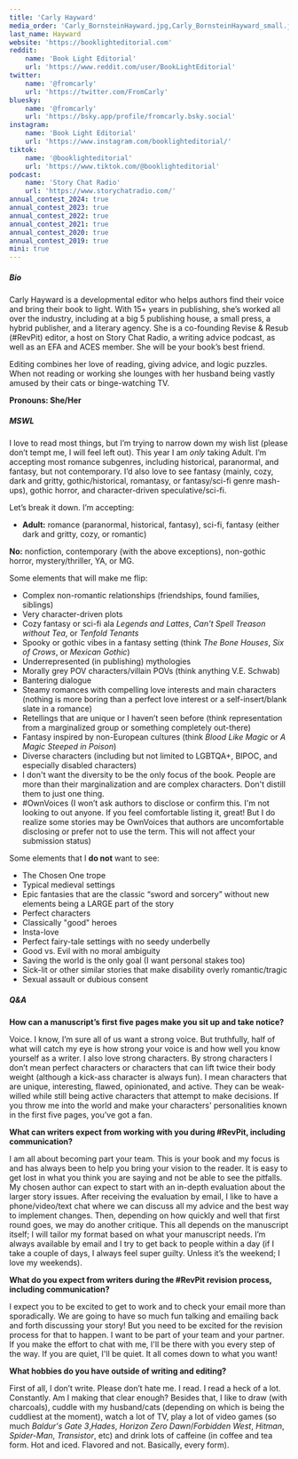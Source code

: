 ```yaml
---
title: 'Carly Hayward'
media_order: 'Carly_BornsteinHayward.jpg,Carly_BornsteinHayward_small.jpg'
last_name: Hayward
website: 'https://booklighteditorial.com'
reddit:
    name: 'Book Light Editorial'
    url: 'https://www.reddit.com/user/BookLightEditorial'
twitter:
    name: '@fromcarly'
    url: 'https://twitter.com/FromCarly'
bluesky:
    name: '@fromcarly'
    url: 'https://bsky.app/profile/fromcarly.bsky.social'
instagram:
    name: 'Book Light Editorial'
    url: 'https://www.instagram.com/booklighteditorial/'
tiktok:
    name: '@booklighteditorial'
    url: 'https://www.tiktok.com/@booklighteditorial'
podcast:
    name: 'Story Chat Radio'
    url: 'https://www.storychatradio.com/'
annual_contest_2024: true
annual_contest_2023: true
annual_contest_2022: true
annual_contest_2021: true
annual_contest_2020: true
annual_contest_2019: true
mini: true
---
```


##### Bio

Carly Hayward is a developmental editor who helps authors find their voice and bring their book to light. With 15+ years in publishing, she’s worked all over the industry, including at a big 5 publishing house, a small press, a hybrid publisher, and a literary agency. She is a co-founding Revise & Resub (#RevPit) editor, a host on Story Chat Radio, a writing advice podcast, as well as an EFA and ACES member. She will be your book’s best friend.

Editing combines her love of reading, giving advice, and logic puzzles. When not reading or working she lounges with her husband being vastly amused by their cats or binge-watching TV.

**Pronouns: She/Her**

##### MSWL

I love to read most things, but I’m trying to narrow down my wish list (please don’t tempt me, I will feel left out). This year I am _only_ taking Adult. I’m accepting most romance subgenres, including historical, paranormal, and fantasy, but not contemporary. I’d also love to see fantasy (mainly, cozy, dark and gritty, gothic/historical, romantasy, or fantasy/sci-fi genre mash-ups), gothic horror, and character-driven speculative/sci-fi.

Let’s break it down. I’m accepting:
* **Adult:** romance (paranormal, historical, fantasy), sci-fi, fantasy (either dark and gritty, cozy, or romantic)

**No:** nonfiction, contemporary (with the above exceptions), non-gothic horror, mystery/thriller, YA, or MG.

Some elements that will make me flip:

* Complex non-romantic relationships (friendships, found families, siblings)
* Very character-driven plots
* Cozy fantasy or sci-fi ala _Legends and Lattes_, _Can't Spell Treason without Tea_, or _Tenfold Tenants_
* Spooky or gothic vibes in a fantasy setting (think _The Bone Houses_, _Six of Crows_, or _Mexican Gothic_)
* Underrepresented (in publishing) mythologies
* Morally grey POV characters/villain POVs (think anything V.E. Schwab)
* Bantering dialogue
* Steamy romances with compelling love interests and main characters (nothing is more boring than a perfect love interest or a self-insert/blank slate in a romance)
* Retellings that are unique or I haven’t seen before (think representation from a marginalized group or something completely out-there)
* Fantasy inspired by non-European cultures (think _Blood Like Magic_ or _A Magic Steeped in Poison_) 
* Diverse characters (including but not limited to LGBTQA+, BIPOC, and especially disabled characters)
 * I don't want the diversity to be the only focus of the book. People are more than their marginalization and are complex characters. Don't distill them to just one thing.
* \#OwnVoices (I won’t ask authors to disclose or confirm this. I'm not looking to out anyone. If you feel comfortable listing it, great! But I do realize some stories may be OwnVoices that authors are uncomfortable disclosing or prefer not to use the term. This will not affect your submission status)

Some elements that I **do not** want to see:

* The Chosen One trope
* Typical medieval settings
* Epic fantasies that are the classic “sword and sorcery” without new elements being a LARGE part of the story
* Perfect characters
* Classically "good" heroes
* Insta-love
* Perfect fairy-tale settings with no seedy underbelly
* Good vs. Evil with no moral ambiguity
* Saving the world is the only goal (I want personal stakes too)
* Sick-lit or other similar stories that make disability overly romantic/tragic
* Sexual assault or dubious consent

##### Q&A

**How can a manuscript’s first five pages make you sit up and take notice?**

Voice. I know, I’m sure all of us want a strong voice. But truthfully, half of what will catch my eye is how strong your voice is and how well you know yourself as a writer. I also love strong characters. By strong characters I don’t mean perfect characters or characters that can lift twice their body weight (although a kick-ass character is always fun). I mean characters that are unique, interesting, flawed, opinionated, and active. They can be weak-willed while still being active characters that attempt to make decisions. If you throw me into the world and make your characters' personalities known in the first five pages, you’ve got a fan.

**What can writers expect from working with you during #RevPit, including communication?**

I am all about becoming part your team. This is your book and my focus is and has always been to help you bring your vision to the reader. It is easy to get lost in what you think you are saying and not be able to see the pitfalls. My chosen author can expect to start with an in-depth evaluation about the larger story issues. After receiving the evaluation by email, I like to have a phone/video/text chat where we can discuss all my advice and the best way to implement changes. Then, depending on how quickly and well that first round goes, we may do another critique. This all depends on the manuscript itself; I will tailor my format based on what your manuscript needs. I’m always available by email and I try to get back to people within a day (if I take a couple of days, I always feel super guilty. Unless it’s the weekend; I love my weekends).

**What do you expect from writers during the #RevPit revision process, including communication?**

I expect you to be excited to get to work and to check your email more than sporadically. We are going to have so much fun talking and emailing back and forth discussing your story! But you need to be excited for the revision process for that to happen. I want to be part of your team and your partner. If you make the effort to chat with me, I'll be there with you every step of the way. If you are quiet, I'll be quiet. It all comes down to what you want!

**What hobbies do you have outside of writing and editing?**

First of all, I don’t write. Please don’t hate me. I read. I read a heck of a lot. Constantly. Am I making that clear enough? Besides that, I like to draw (with charcoals), cuddle with my husband/cats (depending on which is being the cuddliest at the moment), watch a lot of TV, play a lot of video games (so much _Baldur's Gate 3_,_Hades_, _Horizon Zero Dawn_/_Forbidden West_, _Hitman_, _Spider-Man_, _Transistor_, etc) and drink lots of caffeine (in coffee and tea form. Hot and iced. Flavored and not. Basically, every form).